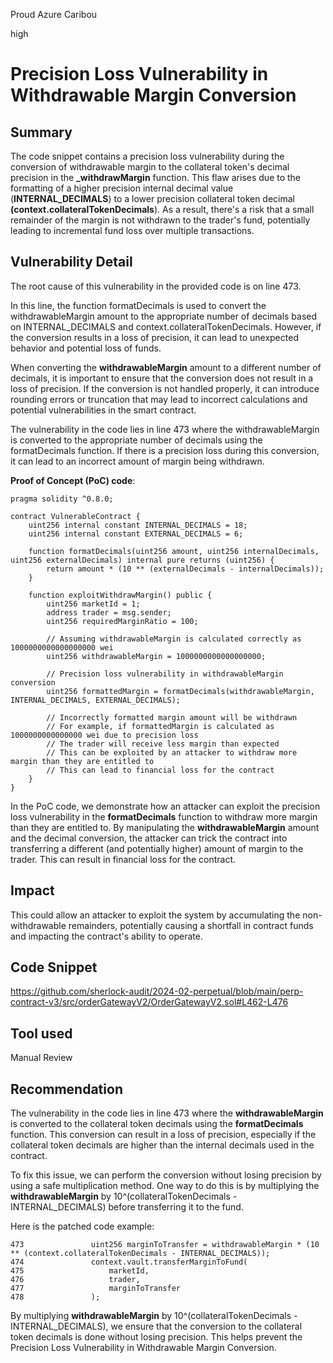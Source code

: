 Proud Azure Caribou

high

# Precision Loss Vulnerability in Withdrawable Margin Conversion

## Summary
The code snippet contains a precision loss vulnerability during the conversion of withdrawable margin to the collateral token's decimal precision in the **_withdrawMargin** function. This flaw arises due to the formatting of a higher precision internal decimal value (**INTERNAL_DECIMALS**) to a lower precision collateral token decimal **(context.collateralTokenDecimals**). As a result, there's a risk that a small remainder of the margin is not withdrawn to the trader's fund, potentially leading to incremental fund loss over multiple transactions.
## Vulnerability Detail
The root cause of this vulnerability in the provided code is on line 473.

In this line, the function formatDecimals is used to convert the withdrawableMargin amount to the appropriate number of decimals based on INTERNAL_DECIMALS and context.collateralTokenDecimals. However, if the conversion results in a loss of precision, it can lead to unexpected behavior and potential loss of funds.

When converting the **withdrawableMargin** amount to a different number of decimals, it is important to ensure that the conversion does not result in a loss of precision. If the conversion is not handled properly, it can introduce rounding errors or truncation that may lead to incorrect calculations and potential vulnerabilities in the smart contract.

The vulnerability in the code lies in line 473 where the withdrawableMargin is converted to the appropriate number of decimals using the formatDecimals function. If there is a precision loss during this conversion, it can lead to an incorrect amount of margin being withdrawn.

**Proof of Concept (PoC) code**:

```solidity
pragma solidity ^0.8.0;

contract VulnerableContract {
    uint256 internal constant INTERNAL_DECIMALS = 18;
    uint256 internal constant EXTERNAL_DECIMALS = 6;
    
    function formatDecimals(uint256 amount, uint256 internalDecimals, uint256 externalDecimals) internal pure returns (uint256) {
        return amount * (10 ** (externalDecimals - internalDecimals));
    }
    
    function exploitWithdrawMargin() public {
        uint256 marketId = 1;
        address trader = msg.sender;
        uint256 requiredMarginRatio = 100;
        
        // Assuming withdrawableMargin is calculated correctly as 1000000000000000000 wei
        uint256 withdrawableMargin = 1000000000000000000;
        
        // Precision loss vulnerability in withdrawableMargin conversion
        uint256 formattedMargin = formatDecimals(withdrawableMargin, INTERNAL_DECIMALS, EXTERNAL_DECIMALS);
        
        // Incorrectly formatted margin amount will be withdrawn
        // For example, if formattedMargin is calculated as 1000000000000000 wei due to precision loss
        // The trader will receive less margin than expected
        // This can be exploited by an attacker to withdraw more margin than they are entitled to
        // This can lead to financial loss for the contract
    }
}
```

In the PoC code, we demonstrate how an attacker can exploit the precision loss vulnerability in the **formatDecimals** function to withdraw more margin than they are entitled to. By manipulating the **withdrawableMargin** amount and the decimal conversion, the attacker can trick the contract into transferring a different (and potentially higher) amount of margin to the trader. This can result in financial loss for the contract.
## Impact
This could allow an attacker to exploit the system by accumulating the non-withdrawable remainders, potentially causing a shortfall in contract funds and impacting the contract's ability to operate.
## Code Snippet
https://github.com/sherlock-audit/2024-02-perpetual/blob/main/perp-contract-v3/src/orderGatewayV2/OrderGatewayV2.sol#L462-L476
## Tool used

Manual Review

## Recommendation
The vulnerability in the code lies in line 473 where the **withdrawableMargin** is converted to the collateral token decimals using the **formatDecimals** function. This conversion can result in a loss of precision, especially if the collateral token decimals are higher than the internal decimals used in the contract.

To fix this issue, we can perform the conversion without losing precision by using a safe multiplication method. One way to do this is by multiplying the **withdrawableMargin** by 10^(collateralTokenDecimals - INTERNAL_DECIMALS) before transferring it to the fund.

Here is the patched code example:

```solidity
473               uint256 marginToTransfer = withdrawableMargin * (10 ** (context.collateralTokenDecimals - INTERNAL_DECIMALS));
474               context.vault.transferMarginToFund(
475                   marketId,
476                   trader,
477                   marginToTransfer
478               );
```
By multiplying **withdrawableMargin** by 10^(collateralTokenDecimals - INTERNAL_DECIMALS), we ensure that the conversion to the collateral token decimals is done without losing precision. This helps prevent the Precision Loss Vulnerability in Withdrawable Margin Conversion.